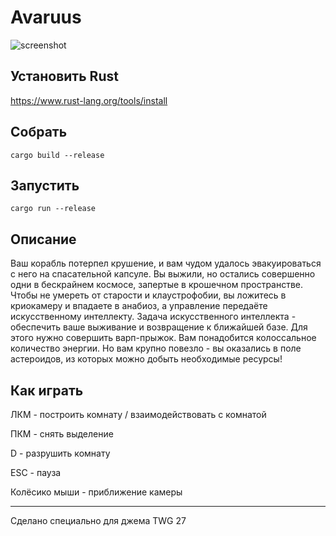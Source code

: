 # Avaruus

![screenshot](https://27.twoweeks.ru/_astro/avaruus.DQILgKzu.jpeg)

## Установить Rust
https://www.rust-lang.org/tools/install

## Собрать
`cargo build --release`

## Запустить
`cargo run --release`

## Описание
Ваш корабль потерпел крушение, и вам чудом удалось эвакуироваться с него на спасательной капсуле. Вы выжили, но остались совершенно одни в бескрайнем космосе, запертые в крошечном пространстве. Чтобы не умереть от старости и клаустрофобии, вы ложитесь в криокамеру и впадаете в анабиоз, а управление передаёте искусственному интеллекту. Задача искусственного интеллекта - обеспечить ваше выживание и возвращение к ближайшей базе. Для этого нужно совершить варп-прыжок. Вам понадобится колоссальное количество энергии. Но вам крупно повезло - вы оказались в поле астероидов, из которых можно добыть необходимые ресурсы!

## Как играть
ЛКМ - построить комнату / взаимодействовать с комнатой

ПКМ - снять выделение

D - разрушить комнату

ESC - пауза

Колёсико мыши - приближение камеры

---

Сделано специально для джема TWG 27
